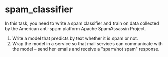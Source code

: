 # spam_classifier

In this task, you need to write a spam classifier and train on data collected by the American anti-spam platform Apache SpamAssassin Project.

1. Write a model that predicts by text whether it is spam or not.
2. Wrap the model in a service so that mail services can communicate with the model – send her emails and receive a "spam/not spam" response.

